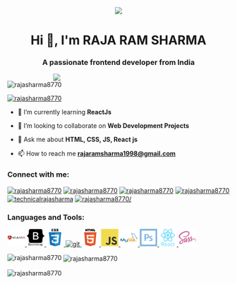 <p align="center"><img src="https://media.giphy.com/media/M9gbBd9nbDrOTu1Mqx/giphy.gif" width="100"/></p>

<h1 align="center">Hi 👋, I'm RAJA RAM SHARMA</h1>
<h3 align="center">A passionate frontend developer from India</h3>
<img align="right" width='400' src="https://global-uploads.webflow.com/5e2d970a86f417102b21abd2/63d38ff86b40d6d019165f73_How%20to%20become%20a%20front%20end%20developer.svg"/>

<p align="left"> <img src="https://komarev.com/ghpvc/?username=rajasharma8770&label=Profile%20views&color=0e75b6&style=flat" alt="rajasharma8770" /> </p>

<p align="left"> <a href="https://twitter.com/rajasharma8770" target="_blank"><img src="https://img.shields.io/twitter/follow/rajasharma8770?logo=twitter&style=for-the-badge" alt="rajasharma8770" /></a> </p>

- 🌱 I’m currently learning **ReactJs**

- 👯 I’m looking to collaborate on **Web Development Projects**

- 💬 Ask me about **HTML, CSS, JS, React js**

- 📫 How to reach me **rajaramsharma1998@gmail.com**

<h3 align="left">Connect with me:</h3>
<p align="left">
<a href="https://twitter.com/rajasharma8770" target="_blank" ><img align="center" src="https://raw.githubusercontent.com/rahuldkjain/github-profile-readme-generator/master/src/images/icons/Social/twitter.svg" alt="rajasharma8770" height="30" width="40" /></a>
<a href="https://linkedin.com/in/rajasharma8770" target="_blank"><img align="center" src="https://raw.githubusercontent.com/rahuldkjain/github-profile-readme-generator/master/src/images/icons/Social/linked-in-alt.svg" alt="rajasharma8770" height="30" width="40" /></a>
<a href="https://fb.com/rajasharma8770" target="_blank"><img align="center" src="https://raw.githubusercontent.com/rahuldkjain/github-profile-readme-generator/master/src/images/icons/Social/facebook.svg" alt="rajasharma8770" height="30" width="40" /></a>
<a href="https://instagram.com/rajasharma8770" target="_blank"><img align="center" src="https://raw.githubusercontent.com/rahuldkjain/github-profile-readme-generator/master/src/images/icons/Social/instagram.svg" alt="rajasharma8770" height="30" width="40" /></a>
<a href="https://www.youtube.com/c/technicalrajasharma" target="_blank"><img align="center" src="https://raw.githubusercontent.com/rahuldkjain/github-profile-readme-generator/master/src/images/icons/Social/youtube.svg" alt="technicalrajasharma" height="30" width="40" /></a>
<a href="https://www.leetcode.com/rajasharma8770/" target="_blank"><img align="center" src="https://raw.githubusercontent.com/rahuldkjain/github-profile-readme-generator/master/src/images/icons/Social/leet-code.svg" alt="rajasharma8770/" height="30" width="40" /></a>
</p>

<h3 align="left">Languages and Tools:</h3>
<p align="left"> <a href="https://angular.io" target="_blank" rel="noreferrer"> <img src="https://raw.githubusercontent.com/devicons/devicon/master/icons/angularjs/angularjs-original-wordmark.svg" alt="angularjs" width="40" height="40"/> </a> <a href="https://getbootstrap.com" target="_blank" rel="noreferrer"> <img src="https://raw.githubusercontent.com/devicons/devicon/master/icons/bootstrap/bootstrap-plain-wordmark.svg" alt="bootstrap" width="40" height="40"/> </a> <a href="https://www.w3schools.com/css/" target="_blank" rel="noreferrer"> <img src="https://raw.githubusercontent.com/devicons/devicon/master/icons/css3/css3-original-wordmark.svg" alt="css3" width="40" height="40"/> </a> <a href="https://git-scm.com/" target="_blank" rel="noreferrer"> <img src="https://www.vectorlogo.zone/logos/git-scm/git-scm-icon.svg" alt="git" width="40" height="40"/> </a> <a href="https://www.w3.org/html/" target="_blank" rel="noreferrer"> <img src="https://raw.githubusercontent.com/devicons/devicon/master/icons/html5/html5-original-wordmark.svg" alt="html5" width="40" height="40"/> </a> <a href="https://developer.mozilla.org/en-US/docs/Web/JavaScript" target="_blank" rel="noreferrer"> <img src="https://raw.githubusercontent.com/devicons/devicon/master/icons/javascript/javascript-original.svg" alt="javascript" width="40" height="40"/> </a> <a href="https://www.mysql.com/" target="_blank" rel="noreferrer"> <img src="https://raw.githubusercontent.com/devicons/devicon/master/icons/mysql/mysql-original-wordmark.svg" alt="mysql" width="40" height="40"/> </a> <a href="https://www.photoshop.com/en" target="_blank" rel="noreferrer"> <img src="https://raw.githubusercontent.com/devicons/devicon/master/icons/photoshop/photoshop-line.svg" alt="photoshop" width="40" height="40"/> </a> <a href="https://reactjs.org/" target="_blank" rel="noreferrer"> <img src="https://raw.githubusercontent.com/devicons/devicon/master/icons/react/react-original-wordmark.svg" alt="react" width="40" height="40"/> </a> <a href="https://sass-lang.com" target="_blank" rel="noreferrer"> <img src="https://raw.githubusercontent.com/devicons/devicon/master/icons/sass/sass-original.svg" alt="sass" width="40" height="40"/> </a> </p>

<p><img align="left" src="https://github-readme-stats.vercel.app/api/top-langs?username=rajasharma8770&show_icons=true&locale=en&layout=compact" alt="rajasharma8770" /></p>

<p>&nbsp;<img align="center" src="https://github-readme-stats.vercel.app/api?username=rajasharma8770&show_icons=true&locale=en" alt="rajasharma8770" /></p>

<p><img align="center" src="https://github-readme-streak-stats.herokuapp.com/?user=rajasharma8770&" alt="rajasharma8770" /></p>
